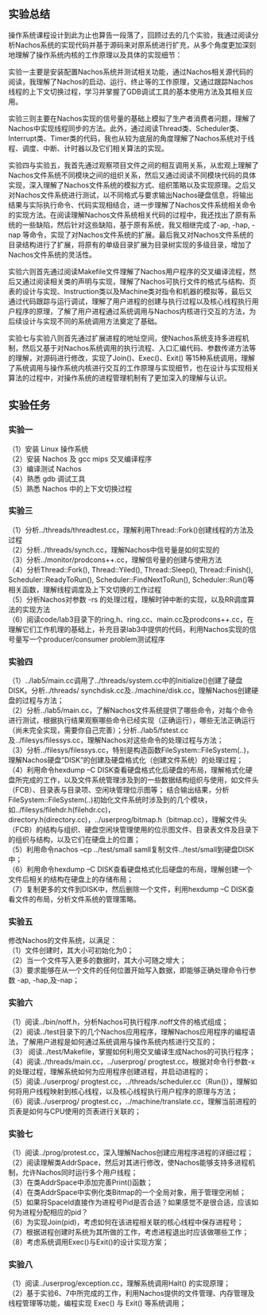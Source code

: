 ## 实验总结

操作系统课程设计到此为止也算告一段落了，回顾过去的几个实验，我通过阅读分析Nachos系统的实现代码并基于源码来对原系统进行扩充，从多个角度更加深刻地理解了操作系统内核的工作原理以及具体的实现细节：

实验一主要是安装配置Nachos系统并测试相关功能，通过Nachos相关源代码的阅读，我理解了Nachos的启动、运行、终止等的工作原理，又通过跟踪Nachos线程的上下文切换过程，学习并掌握了GDB调试工具的基本使用方法及其相关应用。

实验三则主要在Nachos实现的信号量的基础上模拟了生产者消费者问题，理解了Nachos中实现线程同步的方法。此外，通过阅读Thread类、Scheduler类、Interrupt类、Timer类的代码，我也从较为底层的角度理解了Nachos系统对于线程、调度、中断、计时器以及它们相关算法的实现。

实验四与实验五，我首先通过观察项目文件之间的相互调用关系，从宏观上理解了Nachos文件系统不同模块之间的组织关系，然后又通过阅读不同模块代码的具体实现，深入理解了Nachos文件系统的模拟方式、组织策略以及实现原理。之后又对Nachos文件系统进行测试，以不同格式与要求输出Nachos硬盘信息，将输出结果与实际执行命令、代码实现相结合，进一步理解了Nachos文件系统相关命令的实现方法。在阅读理解Nachos文件系统相关代码的过程中，我还找出了原有系统的一些缺陷，然后针对这些缺陷，基于原有系统，我又相继完成了-ap, -hap, -nap 等命令，实现了对Nachos文件系统的扩展。最后我又对Nachos文件系统的目录结构进行了扩展，将原有的单级目录扩展为目录树实现的多级目录，增加了Nachos文件系统的灵活性。

实验六则首先通过阅读Makefile文件理解了Nachos用户程序的交叉编译流程，然后又通过阅读相关类的声明与实现，理解了Nachos可执行文件的格式与结构、页表的设计与实现、Instruction类以及Machine类对指令和机器的模拟等，最后又通过代码跟踪与运行调试，理解了用户进程的创建与执行过程以及核心线程执行用户程序的原理，了解了用户进程通过系统调用与Nachos内核进行交互的方法，为后续设计与实现不同的系统调用方法奠定了基础。

实验七与实验八则首先通过扩展进程的地址空间，使Nachos系统支持多进程机制，然后又基于对Nachos系统调用的执行流程、入口汇编代码、参数传递方法等的理解，对源码进行修改，实现了Join()、Exec()、Exit() 等15种系统调用，理解了系统调用与操作系统内核进行交互的工作原理与实现细节，也在设计与实现相关算法的过程中，对操作系统的进程管理机制有了更加深入的理解与认识。

## 实验任务

### 实验一

（1）安装 Linux 操作系统 <br/>
（2）安装 Nachos 及 gcc mips 交叉编译程序<br/>
（3）编译测试 Nachos<br/>
（4）熟悉 gdb 调试工具<br/>
（5）熟悉 Nachos 中的上下文切换过程<br/>

### 实验三

（1）分析../threads/threadtest.cc，理解利用Thread::Fork()创建线程的方法及过程<br/>
（2）分析../threads/synch.cc，理解Nachos中信号量是如何实现的<br/>
（3）分析../monitor/prodcons++.cc，理解信号量的创建与使用方法<br/>
（4）分析Thread::Fork(), Thread::Yiled(), Thread::Sleep(), 
Thread::Finish(), Scheduler::ReadyToRun(), Scheduler::FindNextToRun(), Scheduler::Run()等相关函数，理解线程调度及上下文切换的工作过程<br/>
（5）分析Nachos对参数 -rs 的处理过程，理解时钟中断的实现，以及RR调度算法的实现方法<br/>
（6）阅读code/lab3目录下的ring,h、ring.cc、main.cc及prodcons++.cc，在理解它们工作机理的基础上，补充目录lab3中提供的代码，利用Nachos实现的信号量写一个producer/consumer problem测试程序<br/>

### 实验四

（1）../lab5/main.cc调用了../threads/system.cc中的Initialize()创建了硬盘DISK。分析../threads/ synchdisk.cc及../machine/disk.cc，理解Nachos创建硬盘的过程与方法；
<br/>（2）分析../lab5/main.cc，了解Nachos文件系统提供了哪些命令，对每个命令进行测试，根据执行结果观察哪些命令已经实现（正确运行），哪些无法正确运行（尚未完全实现，需要你自己完善）；分析../lab5/fstest.cc及../filesys/filessys.cc，理解Nachos对这些命令的处理过程与方法；
<br/>（3）分析../filesys/filessys.cc，特别是构造函数FileSystem::FileSystem(..)，理解Nachos硬盘”DISK”的创建及硬盘格式化（创建文件系统）的处理过程；
<br/>（4）利用命令hexdump –C DISK查看硬盘格式化后硬盘的布局，理解格式化硬盘所完成的工作，以及文件系统管理涉及到的一些数据结构组织与使用，如文件头（FCB）、目录表与目录项、空闲块管理位示图等；
结合输出结果，分析FileSystem::FileSystem(..)初始化文件系统时涉及到的几个模块，如../filesys/filehdr.h(filehdr.cc)，directory.h(directory.cc)，../userprog/bitmap.h（bitmap.cc），理解文件头（FCB）的结构与组织、硬盘空闲块管理使用的位示图文件、目录表文件及目录下的组织与结构，以及它们在硬盘上的位置；
<br/>（5）利用命令nachos –cp ../test/small samll复制文件../test/small到硬盘DISK中；
<br/>（6）利用命令hexdump –C DISK查看硬盘格式化后硬盘的布局，理解创建一个文件后相关的结构在硬盘上的存储布局；
<br/>（7）复制更多的文件到DISK中，然后删除一个文件，利用hexdump –C DISK查看文件的布局，分析文件系统的管理策略。

### 实验五

修改Nachos的文件系统，以满足：
<br/>（1）文件创建时，其大小可初始化为0；
<br/>（2）当一个文件写入更多的数据时，其大小可随之增大；
<br/>（3）要求能够在从一个文件的任何位置开始写入数据，即能够正确处理命令行参数 -ap, -hap,及-nap；

### 实验六

（1）阅读../bin/noff.h，分析Nachos可执行程序.noff文件的格式组成；
<br/>（2）阅读../test目录下的几个Nachos应用程序，理解Nachos应用程序的编程语法，了解用户进程是如何通过系统调用与操作系统内核进行交互的；
<br/>（3） 阅读../test/Makefile，掌握如何利用交叉编译生成Nachos的可执行程序；
<br/>（4）阅读../threads/main.cc，../userprog/ progtest.cc，根据对命令行参数-x的处理过程，理解系统如何为应用程序创建进程，并启动进程的；
<br/>（5）阅读../userprog/ progtest.cc，../threads/scheduler.cc（Run()），理解如何将用户线程映射到核心线程，以及核心线程执行用户程序的原理与方法；
<br/>（6）阅读../userprog/ progtest.cc，../machine/translate.cc，理解当前进程的页表是如何与CPU使用的页表进行关联的；

### 实验七

（1）阅读../prog/protest.cc，深入理解Nachos创建应用程序进程的详细过程；
<br/>（2）阅读理解类AddrSpace，然后对其进行修改，使Nachos能够支持多进程机制，允许Nachos同时运行多个用户线程；
<br/>（3）在类AddrSpace中添加完善Print()函数；
<br/>（4）在类AddrSpace中实例化类Bitmap的一个全局对象，用于管理空闲帧；
<br/>（5）如果将SpaceId直接作为进程号Pid是否合适？如果感觉不是很合适，应该如何为进程分配相应的pid？
<br/>（6）为实现Join(pid)，考虑如何在该进程相关联的核心线程中保存进程号；
<br/>（7）根据进程创建时系统为其所做的工作，考虑进程退出时应该做哪些工作；
<br/>（8）考虑系统调用Exec()与Exit()的设计实现方案；

### 实验八

（1）阅读../userprog/exception.cc，理解系统调用Halt() 的实现原理；
<br/>（2）基于实验6、7中所完成的工作，利用Nachos提供的文件管理、内存管理及线程管理等功能，编程实现 Exec() 与 Exit() 等系统调用；
